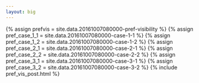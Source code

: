 ```yaml
---
layout: big
---
```

{% assign prefvis = site.data.20161007080000-pref-visibility %}
{% assign pref_case_1_1 = site.data.20161007080000-case-1-1 %}
{% assign pref_case_1_2 = site.data.20161007080000-case-1-2 %}
{% assign pref_case_2_1 = site.data.20161007080000-case-2-1 %}
{% assign pref_case_2_2 = site.data.20161007080000-case-2-2 %}
{% assign pref_case_3_1 = site.data.20161007080000-case-3-1 %}
{% assign pref_case_3_2 = site.data.20161007080000-case-3-2 %}
{% include pref_vis_post.html %}
